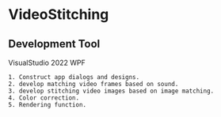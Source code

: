 # VideoStitching

## Development Tool
VisualStudio 2022 WPF
```
1. Construct app dialogs and designs.
2. develop matching video frames based on sound.
3. develop stitching video images based on image matching.
4. Color correction.
5. Rendering function.
```
